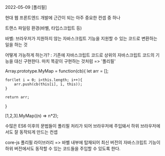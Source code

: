 2022-05-09
[폴리필]

현대 웹 프론트엔드 개발에 근간이 되는 아주 중요한 컨셉 중 하나

트랜스 파일링 환경(바벨, 타입스크립트 등)

바벨: 브라우저가 지원하지 않는 자바스크립트 기능을 지원할 수 있는 코드로 변환하는 일을 하는 것

어떻게 가능하게 하는가?
: 기존에 자바스크립트 코드로 상위의 자바스크립트 코드의 기능을 대신 구현한다.
    마치 똑같이 구현하는 것처럼
    => '폴리필'


Array.prototype.MyMap = function(cb){
    let arr = [];

    for(let i = 0; i<this.length; i++){
        arr.push(cb(this[i], i, this));
    }
    
    return arr;
}

[1,2,3].MyMap((n) => n*2);

수많은 ES6 이후의 문법들이 폴리필 처리가 되어
브라우저에 주입돼서 하위 브라우저에서도 잘 동작되게 만드는 컨셉

core-js 폴리필 라이브러리
=> 바벨 내부에 탑재되어 최신 버전의 자바스크립트 기능이 하위 버전에서도 동작할 수 있는 코드들을 주입할 수 있도록 한다.